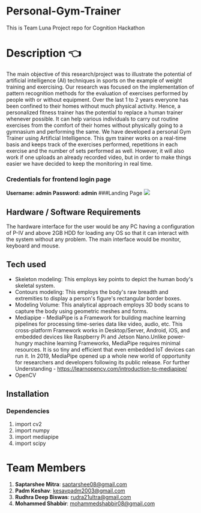 # Personal-Gym-Trainer
This is Team Luna Project repo for Cognition Hackathon
# Description :point_left:
The main objective of this research/project was to illustrate the potential of artificial intelligence (AI) techniques in sports on the example of weight 
training and exercising. Our research was focused on the implementation of pattern recognition methods for the evaluation of exercises performed by people with or without equipment. Over the last 1 to 2 years everyone has been confined to their homes without much physical activity. Hence, 
a personalized fitness trainer has the potential to replace a human trainer whenever possible. It can help various individuals to carry out routine exercises from the comfort of their homes without physically going to a gymnasium and performing the same. 
We have developed a  personal Gym Trainer using Artificial Intelligence. This gym trainer  works on a real-time basis and keeps track of the exercises performed,  repetitions in each exercise and the number of sets performed as well.  However, it will also work if one uploads an already recorded video, but  in order to make things easier we have decided to keep the monitoring in  real time.
### Credentials for frontend login page
**Username: admin**
**Password: admin**
###Landing Page
<img src="https://github.com/akshaybahadur21/Drowsiness_Detection/blob/master/assets/eye1.jpg](https://github.com/Padm0069/Personal-Gym-Trainer/blob/main/Gym%20Trainer%20Landing.jpg">

## Hardware / Software Requirements
The hardware interface for the user would be any PC having a 
configuration of P-IV and above 2GB HDD for loading any OS so that it 
can interact with the system without any problem. The main interface 
would be monitor, keyboard and mouse.

## Tech used 
- Skeleton modeling: This employs key points to depict the human body's skeletal system.
- Contours modeling: This employs the body's raw breadth and extremities to display a person's figure's rectangular border boxes.
- Modeling Volume: This analytical approach employs 3D body scans to capture the body using geometric meshes and forms.
- Mediapipe - MediaPipe is a Framework for building machine learning pipelines for processing time-series data like video, audio, etc. This cross-platform Framework      works in Desktop/Server, Android, iOS, and embedded devices like Raspberry Pi and Jetson Nano.Unlike power-hungry machine learning Frameworks, MediaPipe requires minimal resources. It is so tiny and efficient that even embedded IoT devices can run it. In 2019, MediaPipe opened up a whole new world of opportunity for researchers and 
developers following its public release.
For further Understanding -
https://learnopencv.com/introduction-to-mediapipe/
- OpenCV

## Installation
### Dependencies

1) import cv2
2) import numpy
3) import mediapipe
4) import scipy

# Team Members
1. **Saptarshee Mitra**: saptarshee08@gmail.com  
4. **Padm Keshav**: kesavpadm2003@gmail.com
2. **Rudhra Deep Biswas**: rudra21ultra@gmail.com
3. **Mohammed Shabbir**: mohammedshabbir08@gmail.com
